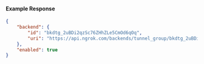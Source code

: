 <!-- Code generated for API Clients. DO NOT EDIT. -->

#### Example Response

```json
{
	"backend": {
		"id": "bkdtg_2uBDi2qzSc76ZHhZLe5CmOd6qOq",
		"uri": "https://api.ngrok.com/backends/tunnel_group/bkdtg_2uBDi2qzSc76ZHhZLe5CmOd6qOq"
	},
	"enabled": true
}
```
